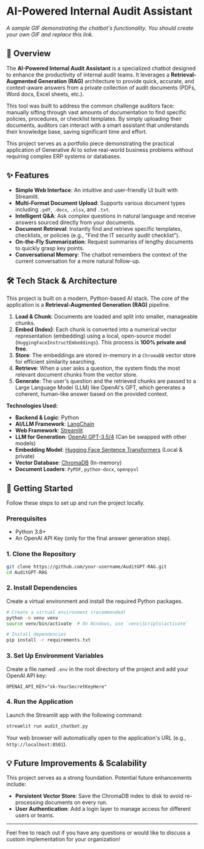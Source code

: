 # AI-Powered Internal Audit Assistant


*A sample GIF demonstrating the chatbot's functionality. You should create your own GIF and replace this link.*

## 📌 Overview

The **AI-Powered Internal Audit Assistant** is a specialized chatbot designed to enhance the productivity of internal audit teams. It leverages a **Retrieval-Augmented Generation (RAG)** architecture to provide quick, accurate, and context-aware answers from a private collection of audit documents (PDFs, Word docs, Excel sheets, etc.).

This tool was built to address the common challenge auditors face: manually sifting through vast amounts of documentation to find specific policies, procedures, or checklist templates. By simply uploading their documents, auditors can interact with a smart assistant that understands their knowledge base, saving significant time and effort.

This project serves as a portfolio piece demonstrating the practical application of Generative AI to solve real-world business problems without requiring complex ERP systems or databases.

## ✨ Features

*   **Simple Web Interface**: An intuitive and user-friendly UI built with Streamlit.
*   **Multi-Format Document Upload**: Supports various document types including `.pdf`, `.docx`, `.xlsx`, and `.txt`.
*   **Intelligent Q&A**: Ask complex questions in natural language and receive answers sourced directly from your documents.
*   **Document Retrieval**: Instantly find and retrieve specific templates, checklists, or policies (e.g., "Find the IT security audit checklist").
*   **On-the-Fly Summarization**: Request summaries of lengthy documents to quickly grasp key points.
*   **Conversational Memory**: The chatbot remembers the context of the current conversation for a more natural follow-up.

## 🛠️ Tech Stack & Architecture

This project is built on a modern, Python-based AI stack. The core of the application is a **Retrieval-Augmented Generation (RAG)** pipeline.

1.  **Load & Chunk**: Documents are loaded and split into smaller, manageable chunks.
2.  **Embed (Index)**: Each chunk is converted into a numerical vector representation (embedding) using a local, open-source model (`HuggingFaceInstructEmbeddings`). This process is **100% private and free**.
3.  **Store**: The embeddings are stored in-memory in a `ChromaDB` vector store for efficient similarity searching.
4.  **Retrieve**: When a user asks a question, the system finds the most relevant document chunks from the vector store.
5.  **Generate**: The user's question and the retrieved chunks are passed to a Large Language Model (LLM) like OpenAI's GPT, which generates a coherent, human-like answer based on the provided context.

**Technologies Used:**
*   **Backend & Logic**: Python
*   **AI/LLM Framework**: [LangChain](https://www.langchain.com/)
*   **Web Framework**: [Streamlit](https://streamlit.io/)
*   **LLM for Generation**: [OpenAI GPT-3.5/4](https://platform.openai.com/) (Can be swapped with other models)
*   **Embedding Model**: [Hugging Face Sentence Transformers](https://huggingface.co/hkunlp/instructor-large) (Local & private)
*   **Vector Database**: [ChromaDB](https://www.trychroma.com/) (In-memory)
*   **Document Loaders**: `PyPDF`, `python-docx`, `openpyxl`

## 🚀 Getting Started

Follow these steps to set up and run the project locally.

### Prerequisites

*   Python 3.8+
*   An OpenAI API Key (only for the final answer generation step).

### 1. Clone the Repository

```bash
git clone https://github.com/your-username/AuditGPT-RAG.git
cd AuditGPT-RAG
```

### 2. Install Dependencies

Create a virtual environment and install the required Python packages.

```bash
# Create a virtual environment (recommended)
python -m venv venv
source venv/bin/activate  # On Windows, use `venv\Scripts\activate`

# Install dependencies
pip install -r requirements.txt
```

### 3. Set Up Environment Variables

Create a file named `.env` in the root directory of the project and add your OpenAI API key:

```
OPENAI_API_KEY="sk-YourSecretKeyHere"
```

### 4. Run the Application

Launch the Streamlit app with the following command:

```bash
streamlit run audit_chatbot.py
```

Your web browser will automatically open to the application's URL (e.g., `http://localhost:8501`).


## 💡 Future Improvements & Scalability

This project serves as a strong foundation. Potential future enhancements include:
*   **Persistent Vector Store**: Save the ChromaDB index to disk to avoid re-processing documents on every run.
*   **User Authentication**: Add a login layer to manage access for different users or teams.

---

Feel free to reach out if you have any questions or would like to discuss a custom implementation for your organization!